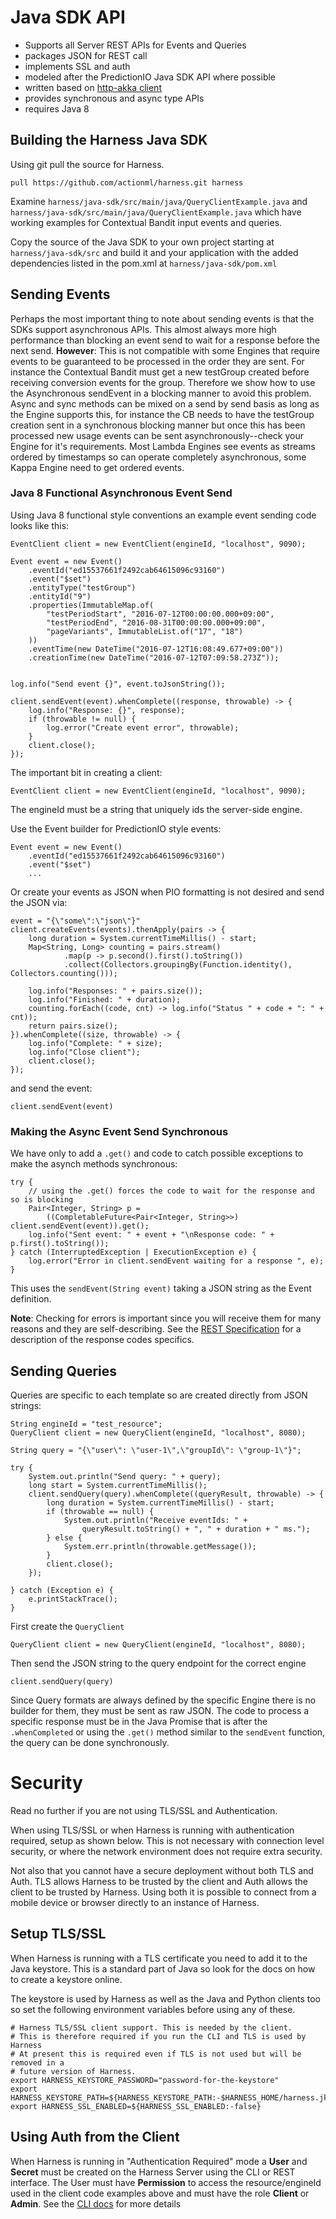 # Java SDK API

 - Supports all Server REST APIs for Events and Queries
 - packages JSON for REST call
 - implements SSL and auth
 - modeled after the PredictionIO Java SDK API where possible
 - written based on [http-akka client](http://doc.akka.io/docs/akka-http/current/java/http/introduction.html#http-client-api)
 - provides synchronous and async type APIs
 - requires Java 8

## Building the Harness Java SDK

Using git pull the source for Harness.

    pull https://github.com/actionml/harness.git harness   
    
Examine `harness/java-sdk/src/main/java/QueryClientExample.java` and `harness/java-sdk/src/main/java/QueryClientExample.java` which have working examples for Contextual Bandit input events and queries.

Copy the source of the Java SDK to your own project starting at `harness/java-sdk/src` and build it and your application with the added dependencies listed in the pom.xml at `harness/java-sdk/pom.xml`

## Sending Events 

Perhaps the most important thing to note about sending events is that the SDKs support asynchronous APIs. This almost always more high performance than blocking an event send to wait for a response before the next send. **However**: This is not compatible with some Engines that require events to be guaranteed to be processed in the order they are sent. For instance the Contextual Bandit must get a new testGroup created before receiving conversion events for the group. Therefore we show how to use the Asynchronous sendEvent in a blocking manner to avoid this problem. Async and sync methods can be mixed on a send by send basis as long as the Engine supports this, for instance the CB needs to have the testGroup creation sent in a synchronous blocking manner but once this has been processed new usage events can be sent asynchronously--check your Engine for it's requirements. Most Lambda Engines see events as streams ordered by timestamps so can operate completely asynchronous, some Kappa Engine need to get ordered events.

### Java 8 Functional Asynchronous Event Send

Using Java 8 functional style conventions an example event sending code looks like this:

    EventClient client = new EventClient(engineId, "localhost", 9090);
        
    Event event = new Event()
        .eventId("ed15537661f2492cab64615096c93160")
        .event("$set")
        .entityType("testGroup")
        .entityId("9")
        .properties(ImmutableMap.of(
            "testPeriodStart", "2016-07-12T00:00:00.000+09:00",
            "testPeriodEnd", "2016-08-31T00:00:00.000+09:00",
            "pageVariants", ImmutableList.of("17", "18")
        ))
        .eventTime(new DateTime("2016-07-12T16:08:49.677+09:00"))
        .creationTime(new DateTime("2016-07-12T07:09:58.273Z"));
        
        
    log.info("Send event {}", event.toJsonString());
    
    client.sendEvent(event).whenComplete((response, throwable) -> {
        log.info("Response: {}", response);
        if (throwable != null) {
            log.error("Create event error", throwable);
        }
        client.close();
    });


The important bit in creating a client:

    EventClient client = new EventClient(engineId, "localhost", 9090);
    
The engineId must be a string that uniquely ids the server-side engine. 

Use the Event builder for PredictionIO style events:

    Event event = new Event()
        .eventId("ed15537661f2492cab64615096c93160")
        .event("$set")
        ...

Or create your events as JSON when PIO formatting is not desired and send the JSON via:

    event = "{\"some\":\"json\"}"
    client.createEvents(events).thenApply(pairs -> {
        long duration = System.currentTimeMillis() - start;
        Map<String, Long> counting = pairs.stream()
                .map(p -> p.second().first().toString())
                .collect(Collectors.groupingBy(Function.identity(), Collectors.counting()));
    
        log.info("Responses: " + pairs.size());
        log.info("Finished: " + duration);
        counting.forEach((code, cnt) -> log.info("Status " + code + ": " + cnt));
        return pairs.size();
    }).whenComplete((size, throwable) -> {
        log.info("Complete: " + size);
        log.info("Close client");
        client.close();
    });


and send the event:

    client.sendEvent(event)
    
### Making the Async Event Send Synchronous

We have only to add a `.get()` and code to catch possible exceptions to make the asynch methods synchronous:

    try {
        // using the .get() forces the code to wait for the response and so is blocking
        Pair<Integer, String> p = 
            ((CompletableFuture<Pair<Integer, String>>) client.sendEvent(event)).get();
        log.info("Sent event: " + event + "\nResponse code: " + p.first().toString());
    } catch (InterruptedException | ExecutionException e) {
        log.error("Error in client.sendEvent waiting for a response ", e);
    }

This uses the `sendEvent(String event)` taking a JSON string as the 
Event definition. 

**Note**: Checking for errors is important since you will receive them for many reasons and they are self-describing. See the [REST Specification](https://github.com/actionml/harness/blob/master/rest_spec.md) for a description of the response codes specifics.

## Sending Queries

Queries are specific to each template so are created directly from JSON strings:

    String engineId = "test_resource";
    QueryClient client = new QueryClient(engineId, "localhost", 8080);
    
    String query = "{\"user\": \"user-1\",\"groupId\": \"group-1\"}";
    
    try {
        System.out.println("Send query: " + query);
        long start = System.currentTimeMillis();
        client.sendQuery(query).whenComplete((queryResult, throwable) -> {
            long duration = System.currentTimeMillis() - start;
            if (throwable == null) {
                System.out.println("Receive eventIds: " + 
                    queryResult.toString() + ", " + duration + " ms.");
            } else {
                System.err.println(throwable.getMessage());
            }
            client.close();
        });
    
    } catch (Exception e) {
        e.printStackTrace();
    }

First create the `QueryClient`

    QueryClient client = new QueryClient(engineId, "localhost", 8080);

Then send the JSON string to the query endpoint for the correct engine

    client.sendQuery(query)

Since Query formats are always defined by the specific Engine there is no builder for them, they must be sent as raw JSON. The code to process a specific response must be in the Java Promise that is after the `.whenCompleted` or using the `.get()` method similar to the `sendEvent` function, the query can be done synchronously.

# Security

Read no further if you are not using TLS/SSL and Authentication.

When using TLS/SSL or when Harness is running with authentication required, setup as shown below. This is not necessary with connection level security, or where the network environment does not require extra security.

Not also that you cannot have a secure deployment without both TLS and Auth. TLS allows Harness to be trusted by the client and Auth allows the client to be trusted by Harness. Using both it is possible to connect from a mobile device or browser directly to an instance of Harness.

## Setup TLS/SSL

When Harness is running with a TLS certificate you need to add it to the Java keystore. This is a standard part of Java so look for the docs on how to create a keystore online.

The keystore is used by Harness as well as the Java and Python clients too so set the following environment variables before using any of these.

    # Harness TLS/SSL client support. This is needed by the client.
    # This is therefore required if you run the CLI and TLS is used by Harness
    # At present this is required even if TLS is not used but will be removed in a
    # future version of Harness.
    export HARNESS_KEYSTORE_PASSWORD="password-for-the-keystore"
    export HARNESS_KEYSTORE_PATH=${HARNESS_KEYSTORE_PATH:-$HARNESS_HOME/harness.jks}
    export HARNESS_SSL_ENABLED=${HARNESS_SSL_ENABLED:-false}
    
## Using Auth from the Client

When Harness is running in "Authentication Required" mode a **User** and **Secret** must be created on the Harness Server using the CLI or REST interface. The User must have **Permission** to access the resource/engineId used in the client code examples above and must have the role **Client** or **Admin**. See the [CLI docs](commands.md) for more details

  